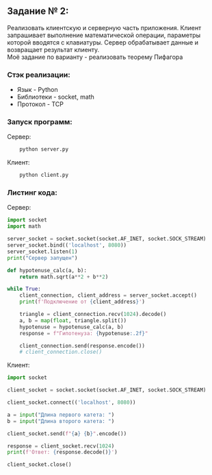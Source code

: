 ## Задание № 2:
Реализовать клиентскую и серверную часть приложения. 
Клиент запрашивает выполнение математической операции, параметры 
которой вводятся с клавиатуры. Сервер обрабатывает 
данные и возвращает результат клиенту.  
Моё задание по варианту - реализовать теорему Пифагора

### Стэк реализации:  
- Язык - Python
- Библиотеки - socket, math
- Протокол - TCP

### Запуск программ:
Сервер:
```bash
    python server.py
```
Клиент:
```bash
    python client.py
```

### Листинг кода:

Сервер:
```python
import socket
import math

server_socket = socket.socket(socket.AF_INET, socket.SOCK_STREAM)
server_socket.bind(('localhost', 8080))
server_socket.listen(1)
print("Сервер запущен")

def hypotenuse_calc(a, b):
    return math.sqrt(a**2 + b**2)

while True:
    client_connection, client_address = server_socket.accept()
    print(f'Подключение от {client_address}')

    triangle = client_connection.recv(1024).decode()
    a, b = map(float, triangle.split())
    hypotenuse = hypotenuse_calc(a, b)
    response = f"Гипотенуза: {hypotenuse:.2f}"

    client_connection.send(response.encode())
    # client_connection.close()
```
Клиент:
```python
import socket

client_socket = socket.socket(socket.AF_INET, socket.SOCK_STREAM)

client_socket.connect(('localhost', 8080))

a = input("Длина первого катета: ")
b = input("Длина второго катета: ")

client_socket.send(f"{a} {b}".encode())

response = client_socket.recv(1024)
print(f'Ответ: {response.decode()}')

client_socket.close()
```